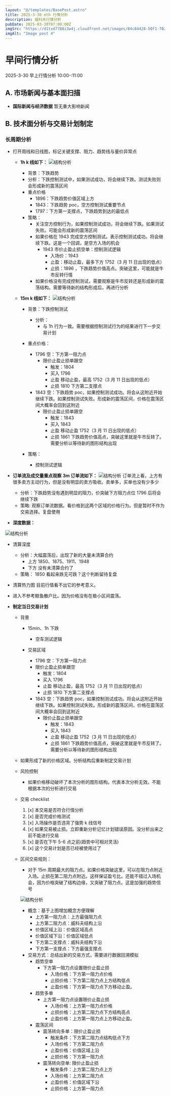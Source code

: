```yaml
---
layout: "@/templates/BasePost.astro"
title: 2025-3-30 eth 行情分析
description: 威科夫行情分析
pubDate: 2025-03-30T07:00:00Z
imgSrc: "https://d1txd7788i3w4j.cloudfront.net/images/84c84428-50f1-7025-b778-548a97e9da87/2025-03-28/1743205761067-tradingview15m.jpg"
imgAlt: "Image post 4"
---
```


# 早间行情分析

2025-3-30 早上行情分析 10:00-:11:00

## A. 市场新闻与基本面扫描

- **国际新闻与经济数据**
  暂无重大影响新闻

## B. 技术面分析与交易计划制定

### 长周期分析

- 打开周线和日线图，标记关键支撑、阻力、趋势线与量价异常点

  - **1h k 线如下：**
    ![结构分析](https://d1txd7788i3w4j.cloudfront.net/images/84c84428-50f1-7025-b778-548a97e9da87/2025-03-28/1743205757808-tradingview1h.jpg)

    - 背景：下跌趋势
    - 分析：下跌控制测试中，如果测试成功，将会继续下跌。测试失败则会形成新的震荡区间
    - 重点价格
      - 1896：下跌趋势价值区域上方
      - 1843：下跌趋势 poc，空方控制测试重要节点
      - 1797：下方第一支撑点，下跌趋势到达的最低点
    - 策略：
      - 关注空方控制行为，如果控制测试成功，将会继续下跌。如果测试失败。可能会形成新的震荡区间
      - 如果价格在 1943 完成空方控制测试。表示控制测试成功。将会继续下跌。这是一个回调，是空方入场的机会
        - 1943 市价止盈止损空单：控制测试逻辑
          - 入场价：1943
          - 止盈：移动止盈，最多下方 1752（3 月 11 日出现的低点）
          - 止损：1896 ，下跌趋势价值高点。突破这里，可能就是牛市反转行情
      - 如果价格没有完成控制测试，需要观察是牛市反转还是形成新的震荡结构。需要等待新的结构形成后，再进行分析

  - **15m k 线如下：**
    ![结构分析](https://d1txd7788i3w4j.cloudfront.net/images/84c84428-50f1-7025-b778-548a97e9da87/2025-03-28/1743205761067-tradingview15m.jpg)

    - 背景：下跌控制测试
      - 分析：
        - 与 1h 行为一致。需要根据控制测试行为的结果进行下一步交易计划
    - 重点价格：

      - 1796 空：下方第一阻力点
        - 限价止盈止损单跟空
          - 触发：1804
          - 买入 1796
          - 止盈 移动止盈，最高 1752（3 月 11 日出现的低点）
          - 止损 1810 下方第二支撑点
      - 1843 空：下跌趋势 poc，如果控制测试成功。将会从这附近开始继续下跌。如果控制测试失败。形成新的震荡区间，价格在震荡区间大概率会回到这附近
        - 限价止盈止损单跟空
          - 触发：1843
          - 买入 1843
          - 止盈 移动止盈 1752（3 月 11 日出现的低点）
          - 止损 1861 下跌趋势价值高点，突破这里就是牛市反转了。需要分析以等待新的图形结构出现

    - 策略：
      - 控制测试逻辑

- **订单流及成交量重点观察**
  **3m 订单流如下：**
  ![结构分析](https://d1txd7788i3w4j.cloudfront.net/images/84c84428-50f1-7025-b778-548a97e9da87/2025-03-28/1743205757940-tradinglite3m.jpg)
  订单流上看，上方有很多卖方主动行为，但是没有明显的卖方吸收。卖单多，买单也没有少多少
  - 分析：下跌趋势没有遇到明显的阻力，价突破下方阻力点位 1796 后将会继续下跌
  - 策略: 观察订单流数据。看价格到这两个区域的价格行为。但是暂时不作为交易选择。复盘使用
- **深度数据：**

![结构分析](https://d1txd7788i3w4j.cloudfront.net/images/84c84428-50f1-7025-b778-548a97e9da87/2025-03-28/1743205757881-hyblock-liq-level.jpg)

- 清算深度

  - 分析：大幅震荡后，出现了新的大量未清算合约
    - 上方 1850、1875、1911、1948
    - 下方 没有未清算合约了
  - 策略： 1850 看起来跌无可跌？这个判断留待复盘

- 清算热力图
  目前行情看不出它的参考意义。

- 进入不参考鲸鱼散户比。因为价格没有在极小区间震荡。
- **制定当日交易计划**

  - 背景

    - 15min、1h 下跌
      - 空车测试逻辑
    - 交易区域

      - 1796 空：下方第一阻力点
      - 限价止盈止损单跟空
        - 触发：1804
        - 买入 1796
        - 止盈 移动止盈，最高 1752（3 月 11 日出现的低点）
        - 止损 1810 下方第二支撑点
      - 1843 空：下跌趋势 poc，如果控制测试成功。将会从这附近开始继续下跌。如果控制测试失败。形成新的震荡区间，价格在震荡区间大概率会回到这附近
        - 限价止盈止损单跟空
          - 触发：1843
          - 买入 1843
          - 止盈 移动止盈 1752（3 月 11 日出现的低点）
          - 止损 1861 下跌趋势价值高点，突破这里就是牛市反转了。需要分析以等待新的图形结构出现

  - 如果形成了新的价格区域。分析结构后重新制定交易计划

  - 风险控制
    - 如果价格移动破坏了本次分析的图形结构。代表本次分析无效。不能根据本次的分析进行交易
  - 交易 checklist

    1. [x] 本交易是否符合行情分析
    2. [x] 是否完成价格测试
    3. [x] 入场操作是否违背了强势 k 线信号
    4. [x] 如果交易被止损。立即重新分析记忆计划错误原因。没分析出来之前不能进行交易
    5. [x] 是否在下午 5-6 点之前(趋势中可相对灵活)
    6. [x] 这个交易计划是否已经被使用过了

  - 区间交易规则：

    - 对于 15m 周期最大的阻力点。如果价格突破这里，可以在阻力点附近入场。止损在第二阻力点附近。这样保证盈亏比。还能不错过入场机会，因为价格突破了结构边缘，又突破了阻力点。这是加强的趋势信号

    ![结构分析](https://d1txd7788i3w4j.cloudfront.net/images/84c84428-50f1-7025-b778-548a97e9da87/2025-03-28/1743167232237-tradingview15m.jpg)

    - 概念：基于上图增加概念方便理解
      - 上方第一阻力点：上方最强阻力点
      - 上方第二阻力点：威科夫结构上沿
      - 价值区域上沿：价值区域高点
      - 价值区域下沿：价值区域低点
      - 下方第二支撑点：威科夫结构下沿
      - 下方第一支撑点：下方最强支撑点
    - 交易方式：总结出新的交易方式，需要进行数据回溯模拟
      - 趋势空单
        - 下方第一阻力点设置限价止盈止损
          - 入场价格：下方第一阻力点价格
          - 止损价格：下方第二阻力点上方结构低点
          - 止盈价格：下方第一阻力点下方移动止盈。
      - 趋势多单
        - 上方第一阻力点设置限价止盈止损
          - 入场价格：上方第一阻力点价格
          - 止损价格：上方第二阻力点下方结构高点
          - 止盈价格：上方第一阻力点上方移动止盈。
      - 震荡区间
        - 震荡转向多单：限价止盈止损
          - 触发条件：下方第二阻力点结构低点下方
          - 入场价格：下方第二阻力点
          - 止盈价格：价值区域上沿
          - 止损价格：下方第一阻力点
        - 震荡转向空单: 限价止盈止损
          - 触发条件：上方第二阻力点上方
          - 入场价格：上方第二阻力点
          - 止盈价格：价值区域下沿
          - 止损价格：上方第一阻力点
